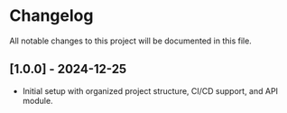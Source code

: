 # Changelog

All notable changes to this project will be documented in this file.

## [1.0.0] - 2024-12-25

- Initial setup with organized project structure, CI/CD support, and API module.
